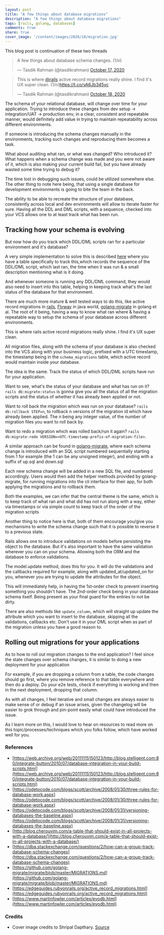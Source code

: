 ```yaml
---
layout: post
title: "A few things about database migrations"
description: "A few things about database migrations"
tags: [rails, golang, databases]
comments: true
share: true
cover_image: '/content/images/2020/10/migration.jpg'
---
```


This blog post is continuation of these two threads

<blockquote class="twitter-tweet"><p lang="en" dir="ltr">A few things about database schema changes. (1/n)</p>&mdash; Tasdik Rahman (@tasdikrahman) <a href="https://twitter.com/tasdikrahman/status/1317490663613624320?ref_src=twsrc%5Etfw">October 17, 2020</a></blockquote> <script async src="https://platform.twitter.com/widgets.js" charset="utf-8"></script>

<blockquote class="twitter-tweet"><p lang="en" dir="ltr">This is where <a href="https://twitter.com/rails?ref_src=twsrc%5Etfw">@rails</a> active record migrations really shine. I find it&#39;s UX super clean. (1/n)<a href="https://t.co/vA6Jb345yc">https://t.co/vA6Jb345yc</a></p>&mdash; Tasdik Rahman (@tasdikrahman) <a href="https://twitter.com/tasdikrahman/status/1317695102924451840?ref_src=twsrc%5Etfw">October 18, 2020</a></blockquote> <script async src="https://platform.twitter.com/widgets.js" charset="utf-8"></script>

The schema of your relational database, will change over time for your application. Trying to introduce these changes from dev setup -> integration/UAT -> production env, in a clear, consistent and repeatable manner, would definitely add value in trying to maintain repeatability across different environments.

If someone is introducing the schema changes manually in the environments, tracking such changes and reproducing them becomes a task.

What about auditing what ran, or what was changed? Who introduced it? What happens when a schema change was made and you were not aware of it, which is also making your current build fail, but you have already wasted some time trying to debug it?

The time lost in debugging such issues, could be utilized somewhere else. The other thing to note here being, that using a single database for development environments is going to bite the team in the back.

The ability to be able to recreate the structure of your database, consistently across local and dev environments will allow to iterate faster for sure. Having all the DDL and DML scripts, with a sequence, checked into your VCS allows one to at least track what has been run.

## Tracking how your schema is evolving

But now how do you track which DDL/DML scripts ran for a particular environment and it's database?

A very simple implementation to solve this is described [here](http://blog.cherouvim.com/a-table-that-should-exist-in-all-projects-with-a-database/) where you have a table specifically to track this,which records the sequence of the DDL/DML script, which last ran, the time when it was run & a small description mentioning what is it doing.

And whenever someone is running any DDL/DML command, they would also need to insert into this table, helping in keeping track what's the last status of the database for that environment.

There are much more mature & well tested ways to do this, like active record migrations in [rails](https://rails.org), [Flyway](https://flywaydb.org/) in java world, [golang-migrate](https://github.com/golang-migrate/migrate/) in golang et al. The root of it being, having a way to know what ran where & having a repeatable way to setup the schema of your database across different environments.

This is where rails active record migrations really shine. I find it's UX super clean.

All migration files, along with the schema of your database is also checked into the VCS along with your business logic, prefixed with a UTC timestamp, the timestamp being in the `schema_migrations` table, which active record would maintain inside your database.

The idea is the same. Track the status of which DDL/DML scripts have run for your application.

Want to see, what's the status of your database and what has run on it? `rails db:migrate:status` is gonna give you all the status of all the migration scripts and the status of whether it has already been applied or not.

Want to roll back the migration which was run on your database? `rails db:rollback STEP=n`, to rollback n versions of the migration id which have already been applied. The n being any integer value, of the number of migration files you want to roll back by.

Want to redo a migration which was rolled back/run it again? `rails db:migrate:redo VERSION=<UTC-timestamp-prefix-of-migration-file>`.

A similar approach can be found in [golang-migrate](https://github.com/golang-migrate/migrate), where each schema change is introduced with an SQL script numbered sequentially starting from 1 for example (the 1 can be any unsigned integer), and ending with a suffix of up.sql and down.sql

Each new schema change will be added in a new SQL file, and numbered accordingly. Users would then add the helper methods provided by golang-migrate, for running migrations into the cli interface for their app, for both applying the migrations and to rollback them.

Both the examples, we can infer that the central theme is the same, which is to keep track of what ran and what did has not run along with a way, either via timestamps or via simple count to keep track of the order of the migration scripts

Another thing to notice here is that, both of them encourage you/give you mechanisms to write the schema change such that it is possible to reverse it to a previous state.

Rails allows one to introduce validations on models before persisting the object to the database. But it's also important to have the same validation wherever you can on your schema. Allowing both the ORM and the database to enforce validations.

The model.update method, does this for you. It will do the validations and the callbacks required for example, along with updated_at/updated_on for you, whenever you are trying to update the attributes for the object.

This will immediately help, in having the 1st-order check to prevent inserting something you shouldn't have. The 2nd-order check being in your database schema itself. Being present as your final guard for the entries to not be dirty.

There are also methods like `update_column`, which will straight up update the attribute which you want to insert to the database, skipping all the validations, callbacks etc. Don't use it in your DML script when as part of the migration unless you have a good reason to.

## Rolling out migrations for your applications

As to how to roll out migration changes to the end application? I feel since the state changes over schema changes, it is similar to doing a new deployment for your application

For example, if you are dropping a column from a table, the code changes should go first, where you remove reference to that table everywhere and then do a deploy. Do your e2e tests, check if everything is working and then in the next deployment, dropping that column.

As with all changes, I feel iterative and small changes are always easier to make sense of or debug if an issue arises, given the changelog will be easier to grok through and pin-point easily what could have introduced the issue.

As I learn more on this, I would love to hear on resources to read more on this topic/processes/techniques which you folks follow, which have worked well for you.

### References

- [https://web.archive.org/web/20111115150123/http://blog.stelligent.com:80/integrate-button/2010/07/database-integration-in-your-build-scripts.html](https://web.archive.org/web/20111115150123/http://blog.stelligent.com:80/integrate-button/2010/07/database-integration-in-your-build-scripts.html)
- [https://odetocode.com/blogs/scott/archive/2008/01/30/three-rules-for-database-work.aspx](https://odetocode.com/blogs/scott/archive/2008/01/30/three-rules-for-database-work.aspx)
- [https://odetocode.com/blogs/scott/archive/2008/01/31/versioning-databases-the-baseline.aspx](https://odetocode.com/blogs/scott/archive/2008/01/31/versioning-databases-the-baseline.aspx)
- [http://blog.cherouvim.com/a-table-that-should-exist-in-all-projects-with-a-database/](http://blog.cherouvim.com/a-table-that-should-exist-in-all-projects-with-a-database/)
- [https://dba.stackexchange.com/questions/2/how-can-a-group-track-database-schema-changes](https://dba.stackexchange.com/questions/2/how-can-a-group-track-database-schema-changes)
- [https://github.com/golang-migrate/migrate/blob/master/MIGRATIONS.md](https://github.com/golang-migrate/migrate/blob/master/MIGRATIONS.md)
- [https://edgeguides.rubyonrails.org/active_record_migrations.html](https://edgeguides.rubyonrails.org/active_record_migrations.html)
- [https://www.martinfowler.com/articles/evodb.html](https://www.martinfowler.com/articles/evodb.html)

### Credits

- Cover image credits to Shripal Dapthary. [Source](https://unsplash.com/photos/3BbEYiIV7bo)
